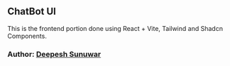 ## ChatBot UI

This is the frontend portion done using React + Vite, Tailwind and Shadcn Components.

### Author: [Deepesh Sunuwar](https://www.linkedin.com/in/deepeshsunuwar/)
